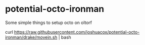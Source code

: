 potential-octo-ironman
======================

Some simple things to setup octo on oltorf

curl https://raw.githubusercontent.com/joshuacox/potential-octo-ironman/drake/movein.sh | bash
